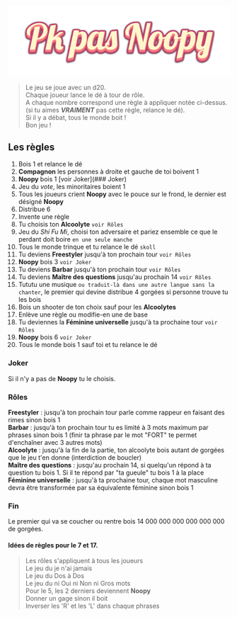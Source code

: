![alt text](./images/logo.png?raw=true)

> Le jeu se joue avec un d20.  
> Chaque joueur lance le dé à tour de rôle.  
> A chaque nombre correspond une règle à appliquer notée ci-dessus.  
> (si tu aimes **_VRAIMENT_** pas cette règle, relance le dé).  
> Si il y a débat, tous le monde boit !  
> Bon jeu !

## Les règles

1. Bois 1 et relance le dé
2. **Compagnon** les personnes à droite et gauche de toi boivent 1
3. **Noopy** bois 1 [voir Joker](### Joker)
4. Jeu du _vote_, les minoritaires boient 1
5. Tous les joueurs crient **Noopy** avec le pouce sur le frond, le dernier est désigné **Noopy**
6. Distribue 6
7. Invente une règle
8. Tu choisis ton **Alcoolyte** `voir Rôles`
9. Jeu du _Shi Fu Mi_, choisi ton adversaire et pariez ensemble ce que le perdant doit boire `en une seule manche`
10. Tous le monde trinque et tu relance le dé `skoll`
11. Tu deviens **Freestyler** jusqu'à ton prochain tour `voir Rôles` 
12. **Noopy** bois 3 `voir Joker`
13. Tu deviens **Barbar** jusqu'à ton prochain tour `voir Rôles` 
14. Tu deviens **Maître des questions** jusqu'au prochain 14 `voir Rôles`
15. Tututu une musique `ou traduit-là dans une autre langue sans la chanter`, le premier qui devine distribue 4 gorgées si personne trouve tu les bois
16. Bois un shooter de ton choix sauf pour les **Alcoolytes**
17. Enlève une règle ou modifie-en une de base
18. Tu deviennes la **Féminine universelle** jusqu'à ta prochaine tour `voir Rôles`  
19. **Noopy** bois 6 `voir Joker`
20. Tous le monde bois 1 sauf toi et tu relance le dé

### Joker

Si il n'y a pas de **Noopy** tu le choisis.

### Rôles

**Freestyler** : jusqu'à ton prochain tour parle comme rappeur en faisant des rimes sinon bois 1  
**Barbar** : jusqu'à ton prochain tour tu es limité à 3 mots maximum par phrases sinon bois 1 (finir ta phrase par le mot "FORT" te permet d'enchaîner avec 3 autres mots)  
**Alcoolyte** : jusqu'à la fin de la partie, ton alcoolyte bois autant de gorgées que le jeu t'en donne (interdiction de boucler)  
**Maître des questions** : jusqu'au prochain 14, si quelqu'un répond à ta question tu bois 1. Si il te répond par "ta gueule" tu bois 1 à la place  
**Féminine universelle** : jusqu'à ta prochaine tour, chaque mot masculine devra être transformée par sa équivalente féminine sinon bois 1

### Fin

Le premier qui va se coucher ou rentre bois 14 000 000 000 000 000 000 de gorgées.
  
#### Idées de règles pour le 7 et 17.

> Les rôles s'appliquent à tous les joueurs  
> Le jeu du je n'ai jamais  
> Le jeu du Dos à Dos  
> Le jeu du ni Oui ni Non ni Gros mots  
> Pour le 5, les 2 derniers deviennent **Noopy**  
> Donner un gage sinon il boit  
> Inverser les 'R' et les 'L' dans chaque phrases
